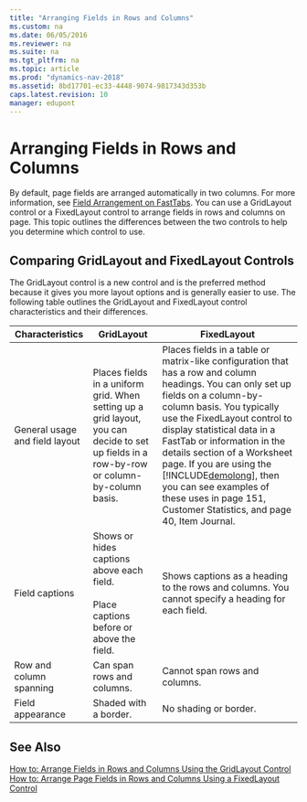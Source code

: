 ```yaml
---
title: "Arranging Fields in Rows and Columns"
ms.custom: na
ms.date: 06/05/2016
ms.reviewer: na
ms.suite: na
ms.tgt_pltfrm: na
ms.topic: article
ms.prod: "dynamics-nav-2018"
ms.assetid: 8bd17701-ec33-4448-9074-9817343d353b
caps.latest.revision: 10
manager: edupont
---
```

# Arranging Fields in Rows and Columns
By default, page fields are arranged automatically in two columns. For more information, see [Field Arrangement on FastTabs](Field-Arrangement-on-FastTabs.md). You can use a GridLayout control or a FixedLayout control to arrange fields in rows and columns on page. This topic outlines the differences between the two controls to help you determine which control to use.  
  
## Comparing GridLayout and FixedLayout Controls  
 The GridLayout control is a new control and is the preferred method because it gives you more layout options and is generally easier to use. The following table outlines the GridLayout and FixedLayout control characteristics and their differences.  
  
|Characteristics|GridLayout|FixedLayout|  
|---------------------|----------------|-----------------|  
|General usage and field layout|Places fields in a uniform grid. When setting up a grid layout, you can decide to set up fields in a row-by-row or column-by-column basis.|Places fields in a table or matrix-like configuration that has a row and column headings. You can only set up fields on a column-by-column basis. You typically use the FixedLayout control to display statistical data in a FastTab or information in the details section of a Worksheet page. If you are using the [!INCLUDE[demolong](includes/demolong_md.md)], then you can see examples of these uses in page 151, Customer Statistics, and page 40, Item Journal.|  
|Field captions|Shows or hides captions above each field.<br /><br /> Place captions before or above the field.|Shows captions as a heading to the rows and columns. You cannot specify a heading for each field.|  
|Row and column spanning|Can span rows and columns.|Cannot span rows and columns.|  
|Field appearance|Shaded with a border.|No shading or border.|  
  
## See Also  
 [How to: Arrange Fields in Rows and Columns Using the GridLayout Control](How-to--Arrange-Fields-in-Rows-and-Columns-Using-the-GridLayout-Control.md)   
 [How to: Arrange Page Fields in Rows and Columns Using a FixedLayout Control](How-to--Arrange-Page-Fields-in-Rows-and-Columns-Using-a-FixedLayout-Control.md)